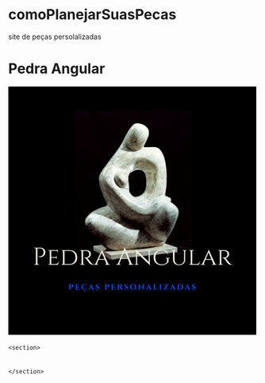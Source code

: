 # comoPlanejarSuasPecas
 site de peças persolalizadas
<!DOCTYPE html>
<html lang="pt-BR">
<head>
    <meta charset="UTF-8">
    <meta name="viewport" content="width=device-width, initial-scale=1.0">
    <title>Pedra Angular</title>
    <link rel="stylesheet" href="style.css ">
</head>
<body>
    <h1>Pedra Angular</h1>
    <img src="imagens/pedra angular.png" alt="">
    
    <section>
    

    </section>
    
</body>
</html>
